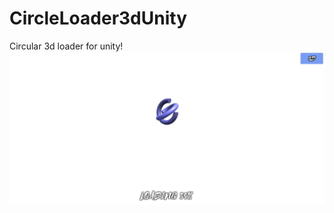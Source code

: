 # CircleLoader3dUnity
Circular 3d loader for unity!
![alt text](https://raw.githubusercontent.com/Alexartx/CircleLoader3dUnity/master/preview.jpg)